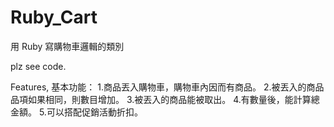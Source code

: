 # Ruby_Cart
用 Ruby 寫購物車邏輯的類別

plz see code.

Features, 基本功能：
1.商品丟入購物車，購物車內因而有商品。
2.被丟入的商品品項如果相同，則數目增加。
3.被丟入的商品能被取出。
4.有數量後，能計算總金額。 
5.可以搭配促銷活動折扣。


